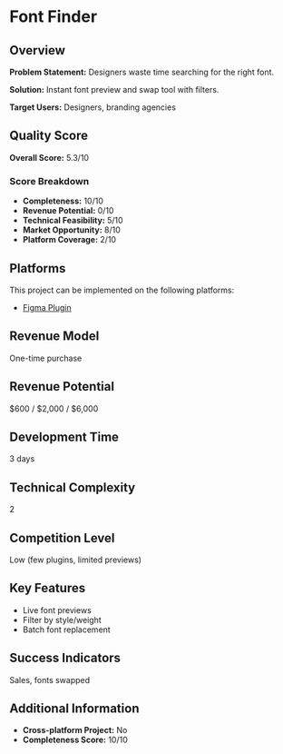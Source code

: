 # Font Finder

## Overview
**Problem Statement:** Designers waste time searching for the right font.

**Solution:** Instant font preview and swap tool with filters.

**Target Users:** Designers, branding agencies

## Quality Score
**Overall Score:** 5.3/10

### Score Breakdown
- **Completeness:** 10/10
- **Revenue Potential:** 0/10
- **Technical Feasibility:** 5/10
- **Market Opportunity:** 8/10
- **Platform Coverage:** 2/10

## Platforms
This project can be implemented on the following platforms:
- [Figma Plugin](./platforms/figma-plugin/)

## Revenue Model
One-time purchase

## Revenue Potential
$600 / $2,000 / $6,000

## Development Time
3 days

## Technical Complexity
2

## Competition Level
Low (few plugins, limited previews)

## Key Features
- Live font previews
- Filter by style/weight
- Batch font replacement

## Success Indicators
Sales, fonts swapped

## Additional Information
- **Cross-platform Project:** No
- **Completeness Score:** 10/10
